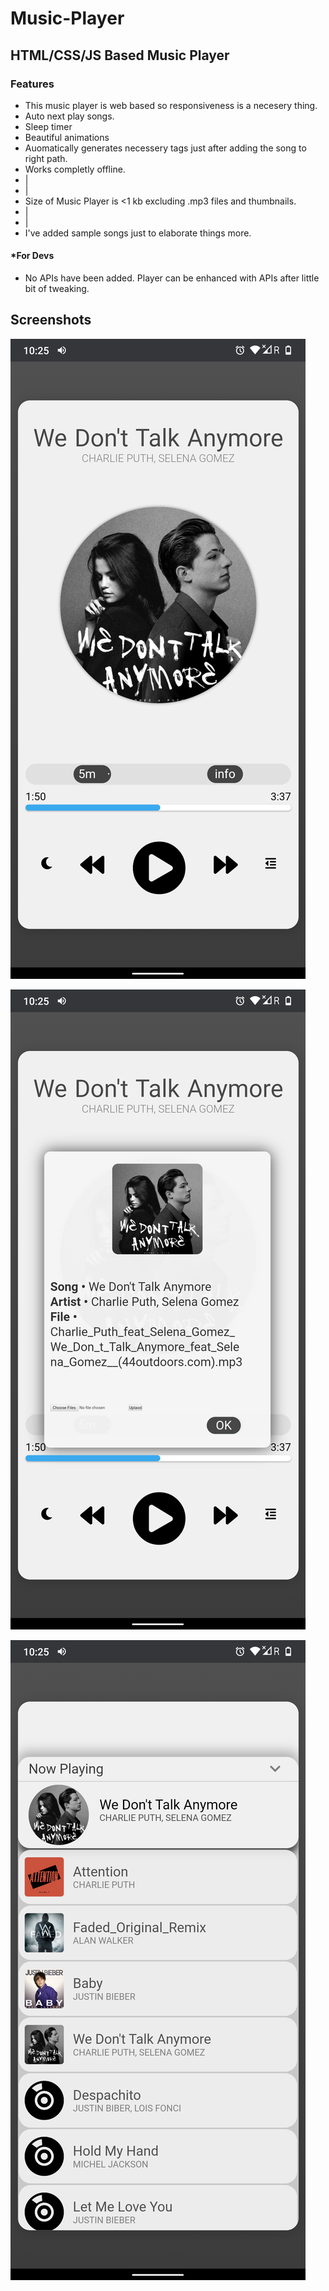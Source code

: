 # Music-Player
## HTML/CSS/JS Based Music Player
### Features
* This music player is web based so responsiveness is a necesery thing.
* Auto next play songs.
* Sleep timer
* Beautiful animations
* Auomatically generates necessery tags just after adding the song to right path.
* Works completly offline.
* |
* |
* Size of Music Player is <1 kb excluding .mp3 files and thumbnails.
* |
* |
* I've added sample songs just to elaborate things more.

#### *For Devs
* No APIs have been added. Player can be enhanced with APIs after little bit of tweaking.

## Screenshots
![alt text](https://github.com/amit9838/Music-Player/blob/master/Screenshot_1.png)

![alt text](https://github.com/amit9838/Music-Player/blob/master/Screenshot_2.png)

![alt text](https://github.com/amit9838/Music-Player/blob/master/Screenshot_3.png)
